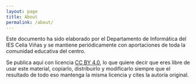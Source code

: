 ```yaml
---
layout: page
title: About
permalink: /about/
---
```


Este documento ha sido elaborado por el Departamento de Informática del IES Celia Viñas y se mantiene periódicamente con aportaciones de toda la comunidad educativa del centro.

Se publica aquí con licencia [CC BY 4.0](https://creativecommons.org/licenses/by/4.0/), lo que quiere decir que eres libre de usar este material, copiarlo, distribuirlo y modificarlo siempre que el resultado de todo eso mantenga la misma licencia y cites la autoría original.